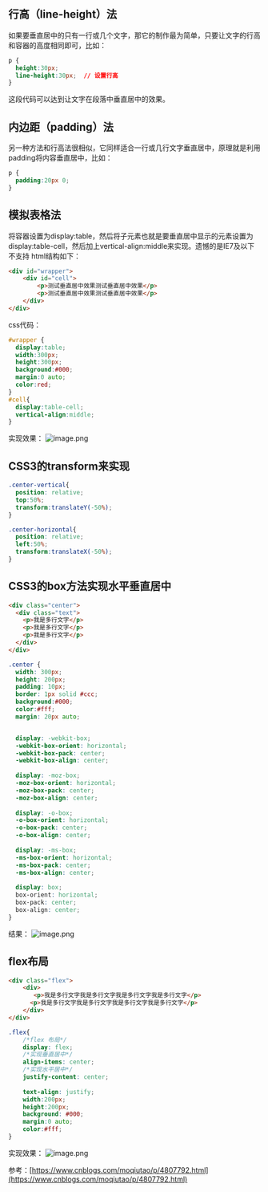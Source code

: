 ## 行高（line-height）法
如果要垂直居中的只有一行或几个文字，那它的制作最为简单，只要让文字的行高和容器的高度相同即可，比如：
```css
p { 
  height:30px; 
  line-height:30px;  // 设置行高
}
```
这段代码可以达到让文字在段落中垂直居中的效果。

## 内边距（padding）法
另一种方法和行高法很相似，它同样适合一行或几行文字垂直居中，原理就是利用padding将内容垂直居中，比如：
```css
p { 
  padding:20px 0; 
}
```
## 模拟表格法
将容器设置为display:table，然后将子元素也就是要垂直居中显示的元素设置为display:table-cell，然后加上vertical-align:middle来实现。遗憾的是IE7及以下不支持
html结构如下：
```html
<div id="wrapper">
    <div id="cell">
        <p>测试垂直居中效果测试垂直居中效果</p>
        <p>测试垂直居中效果测试垂直居中效果</p>
    </div>
</div>
```
css代码：
```css
#wrapper {
  display:table;
  width:300px;
  height:300px;
  background:#000;
  margin:0 auto;
  color:red;
}
#cell{
  display:table-cell; 
  vertical-align:middle;
}
```
实现效果：
![image.png](https://cdn.nlark.com/yuque/0/2022/png/1039463/1641114375659-2092b3a3-66a4-44b6-99e8-1a1e6c310155.png#clientId=u53592e1f-7d38-4&from=paste&id=u22c10a03&name=image.png&originHeight=300&originWidth=298&originalType=url&ratio=1&size=4504&status=done&style=none&taskId=ufc9c8f32-66d0-4716-b0ed-2750bed8993)

## CSS3的transform来实现
```css
.center-vertical{
  position: relative;
  top:50%;
  transform:translateY(-50%);
}

.center-horizontal{
  position: relative;
  left:50%;
  transform:translateX(-50%); 
}
```
## CSS3的box方法实现水平垂直居中
```html
<div class="center">
  <div class="text">
    <p>我是多行文字</p>
    <p>我是多行文字</p>
    <p>我是多行文字</p>
  </div>
</div>
```
```css
.center {
  width: 300px;
  height: 200px;
  padding: 10px;
  border: 1px solid #ccc;
  background:#000;
  color:#fff;
  margin: 20px auto;


  display: -webkit-box;
  -webkit-box-orient: horizontal;
  -webkit-box-pack: center;
  -webkit-box-align: center;
  
  display: -moz-box;
  -moz-box-orient: horizontal;
  -moz-box-pack: center;
  -moz-box-align: center;
  
  display: -o-box;
  -o-box-orient: horizontal;
  -o-box-pack: center;
  -o-box-align: center;
  
  display: -ms-box;
  -ms-box-orient: horizontal;
  -ms-box-pack: center;
  -ms-box-align: center;
  
  display: box;
  box-orient: horizontal;
  box-pack: center;
  box-align: center;
}
```
结果：
![image.png](https://cdn.nlark.com/yuque/0/2022/png/1039463/1641114548220-a9059fe2-9ad2-411b-8274-3a5b19a6c84a.png#clientId=u53592e1f-7d38-4&from=paste&id=ua9d094f1&name=image.png&originHeight=224&originWidth=324&originalType=url&ratio=1&size=3769&status=done&style=none&taskId=uf07cd78f-9869-4f80-8bb6-367b2349e0b)

## flex布局
```html
<div class="flex">
    <div>
       <p>我是多行文字我是多行文字我是多行文字我是多行文字</p>
      <p>我是多行文字我是多行文字我是多行文字我是多行文字</p>
    </div>
</div>
```
```css
.flex{
    /*flex 布局*/
    display: flex;
    /*实现垂直居中*/
    align-items: center;
    /*实现水平居中*/
    justify-content: center;
    
    text-align: justify;
    width:200px;
    height:200px;
    background: #000;
    margin:0 auto;
    color:#fff;
}
```
实现效果：
![image.png](https://cdn.nlark.com/yuque/0/2022/png/1039463/1641114588210-00111a96-0275-4645-bde6-182557f14b09.png#clientId=u53592e1f-7d38-4&from=paste&id=u8bb27bc9&name=image.png&originHeight=213&originWidth=227&originalType=url&ratio=1&size=6003&status=done&style=none&taskId=ub8a7785a-c189-4580-82d8-07b9e2a0be8)

参考：[https://www.cnblogs.com/moqiutao/p/4807792.html](https://www.cnblogs.com/moqiutao/p/4807792.html)

